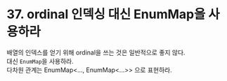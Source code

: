 # 37. ordinal 인덱싱 대신 EnumMap을 사용하라

배열의 인덱스를 얻기 위해 ordinal을 쓰는 것은 일반적으로 좋지 않다.  
대신 `EnumMap`을 사용하라.  
다차원 관계는 EnumMap\<..., EnumMap\<...>> 으로 표현하라.